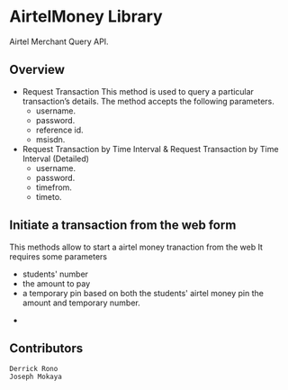 ﻿# AirtelMoney Library

Airtel Merchant Query API.

## Overview
  * Request Transaction
  This method is used to query a particular transaction’s details. The method accepts the following parameters.
    - username.
    - password.
    - reference id.
    - msisdn.
  * Request Transaction by Time Interval & Request Transaction by Time Interval (Detailed)
      - username.
      - password.
      - timefrom.
      - timeto.

## Initiate a transaction from the web form
   This methods allow to start a airtel money tranaction from the web
   It requires some parameters
   * students' number
   * the amount to pay
   * a temporary pin based on both the students' airtel money pin the amount and temporary number.
   - 

## Contributors
    Derrick Rono
    Joseph Mokaya

  
  
